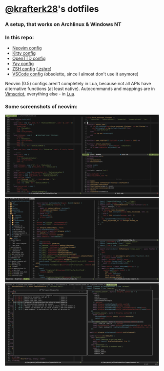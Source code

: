 # [@krafterk28](https://github.com/kraftwerk28)'s dotfiles

### A setup, that works on Archlinux & Windows NT

### In this repo:
  - [Neovim config](../.config/nvim)
  - [Kitty config](../.config/kitty/kitty.conf)
  - [OpenTTD config](../.openttd/openttd.cfg)
  - [Yay config](../.config/yay/config.json)
  - [ZSH config](../.config/zsh) ([.zshrc](../.zshrc))
  - [VSCode config](../.config/Code/User/settings.json)
    (obsolette, since I almost don't use it anymore)

Neovim (0.5) configs aren't completely in Lua, because not all APIs
have alternative functions (at least native).
Autocommands and mappings are in
[Vimscript](../.config/nvim/init.vim),
everything else - in [Lua](../.config/nvim/lua).

### Some screenshots of neovim:

![Neovim screenshot #1](assets/neovim-1.png)
![Neovim screenshot #2](assets/neovim-2.png)
![Neovim screenshot #3](assets/neovim-3.png)
